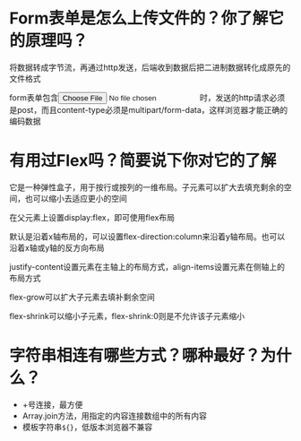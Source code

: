 # Form表单是怎么上传文件的？你了解它的原理吗？

将数据转成字节流，再通过http发送，后端收到数据后把二进制数据转化成原先的文件格式

form表单包含<input type="file">时，发送的http请求必须是post，而且content-type必须是multipart/form-data，这样浏览器才能正确的编码数据

# 有用过Flex吗？简要说下你对它的了解

它是一种弹性盒子，用于按行或按列的一维布局。子元素可以扩大去填充剩余的空间，也可以缩小去适应更小的空间

在父元素上设置display:flex，即可使用flex布局

默认是沿着x轴布局的，可以设置flex-direction:column来沿着y轴布局。也可以沿着x轴或y轴的反方向布局

justify-content设置元素在主轴上的布局方式，align-items设置元素在侧轴上的布局方式

flex-grow可以扩大子元素去填补剩余空间

flex-shrink可以缩小子元素，flex-shrink:0则是不允许该子元素缩小

# 字符串相连有哪些方式？哪种最好？为什么？

- +号连接，最方便
- Array.join方法，用指定的内容连接数组中的所有内容
- 模板字符串`${}`，低版本浏览器不兼容
